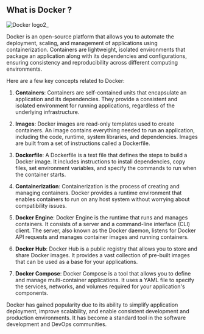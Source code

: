 ## What is Docker ?

![Docker logo2_](https://github.com/mGunawardhana/self-learning-docker-basics/assets/100486080/761f3a90-6ec7-49af-ba56-5d401ce85fe8)

Docker is an open-source platform that allows you to automate the deployment, scaling, and management of applications using containerization. Containers are lightweight, isolated environments that package an application along with its dependencies and configurations, ensuring consistency and reproducibility across different computing environments.

Here are a few key concepts related to Docker:

1. **Containers**: Containers are self-contained units that encapsulate an application and its dependencies. They provide a consistent and isolated environment for running applications, regardless of the underlying infrastructure.

2. **Images**: Docker images are read-only templates used to create containers. An image contains everything needed to run an application, including the code, runtime, system libraries, and dependencies. Images are built from a set of instructions called a Dockerfile.

3. **Dockerfile**: A Dockerfile is a text file that defines the steps to build a Docker image. It includes instructions to install dependencies, copy files, set environment variables, and specify the commands to run when the container starts.

4. **Containerization**: Containerization is the process of creating and managing containers. Docker provides a runtime environment that enables containers to run on any host system without worrying about compatibility issues.

5. **Docker Engine**: Docker Engine is the runtime that runs and manages containers. It consists of a server and a command-line interface (CLI) client. The server, also known as the Docker daemon, listens for Docker API requests and manages container images and running containers.

6. **Docker Hub**: Docker Hub is a public registry that allows you to store and share Docker images. It provides a vast collection of pre-built images that can be used as a base for your applications.

7. **Docker Compose**: Docker Compose is a tool that allows you to define and manage multi-container applications. It uses a YAML file to specify the services, networks, and volumes required for your application's components.

Docker has gained popularity due to its ability to simplify application deployment, improve scalability, and enable consistent development and production environments. It has become a standard tool in the software development and DevOps communities.
